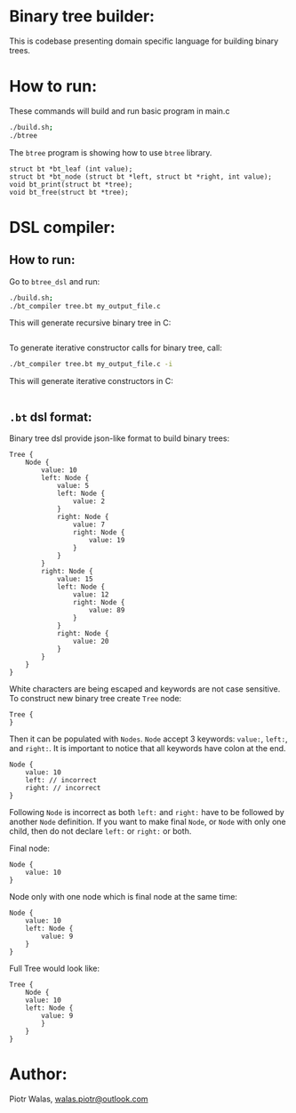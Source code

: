 # Binary tree builder:

This is codebase presenting domain specific language for building binary trees.

# How to run: 

These commands will build and run basic program in main.c

```sh
./build.sh;
./btree
```

The `btree` program is showing how to use `btree` library.

```
struct bt *bt_leaf (int value);
struct bt *bt_node (struct bt *left, struct bt *right, int value);
void bt_print(struct bt *tree);
void bt_free(struct bt *tree);
```


# DSL compiler:

## How to run:

Go to `btree_dsl` and run:

```sh
./build.sh;
./bt_compiler tree.bt my_output_file.c
```

This will generate recursive binary tree in C:

```C
```

To generate iterative constructor calls for binary tree, call:

```sh
./bt_compiler tree.bt my_output_file.c -i
```

This will generate iterative constructors in C:

```C
```

## `.bt` dsl format:

Binary tree dsl provide json-like format to build binary trees:

```
Tree {
    Node {
        value: 10
        left: Node {
            value: 5
            left: Node {
                value: 2
            }
            right: Node {
                value: 7
                right: Node {
                    value: 19
                }
            }
        }
        right: Node {
            value: 15
            left: Node {
                value: 12
                right: Node {
                    value: 89
                }
            }
            right: Node {
                value: 20
            }
        }
    }
}
```

White characters are being escaped and keywords are not case sensitive. To construct new binary tree create `Tree` node:

```
Tree {
}
```

Then it can be populated with `Nodes`. `Node` accept 3 keywords: `value:`, `left:`, and `right:`. It is important to notice that all keywords have colon at the end.

```
Node {
    value: 10
    left: // incorrect
    right: // incorrect
}
```

Following `Node` is incorrect as both `left:` and `right:` have to be followed by another `Node` definition. If you want to make final `Node`, or `Node` with only one child, then do not declare `left:` or `right:` or both.

Final node:
```
Node {
    value: 10
}
```

Node only with one node which is final node at the same time:
```
Node {
    value: 10
    left: Node {
        value: 9
    }
}
```

Full Tree would look like:

```
Tree {
    Node {
    value: 10
    left: Node {
        value: 9
        }
    }
}
```

# Author:
Piotr Walas, walas.piotr@outlook.com 
